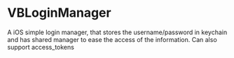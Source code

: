 VBLoginManager
==============

A iOS simple login manager, that stores the username/password in keychain and has shared manager to ease the access of the information. Can also support access_tokens
